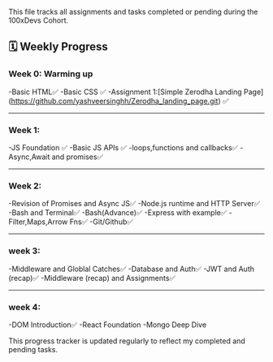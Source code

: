 This file tracks all assignments and tasks completed or pending during the 100xDevs Cohort.

## 🗓 Weekly Progress

### Week 0: Warming up
-Basic HTML✅
-Basic CSS ✅
-Assignment 1:[Simple Zerodha Landing Page] (https://github.com/yashveersinghh/Zerodha_landing_page.git) ✅

---

### Week 1:
-JS Foundation ✅
-Basic JS APIs ✅
-loops,functions and callbacks✅
-Async,Await and promises✅

---

### Week 2:
-Revision of Promises and Async JS✅
-Node.js runtime and HTTP Server✅
-Bash and Terminal✅
-Bash(Advance)✅
-Express with example✅
-Filter,Maps,Arrow Fns✅
-Git/Github✅

---

### week 3:
-Middleware and Globlal Catches✅
-Database and Auth✅
-JWT and Auth (recap)✅
-Middleware (recap) and Assignments✅

---

### week 4:
-DOM Introduction✅
-React Foundation
-Mongo Deep Dive


This progress tracker is updated regularly to reflect my completed and pending tasks.
